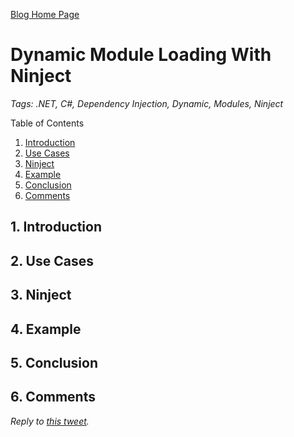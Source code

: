 [Blog Home Page](../../README.md)

# Dynamic Module Loading With Ninject

_Tags: .NET, C#, Dependency Injection, Dynamic, Modules, Ninject_

Table of Contents
1. [Introduction](#introduction)
2. [Use Cases](#use)
3. [Ninject](#ninject)
4. [Example](#example)
5. [Conclusion](#conclusion)
6. [Comments](#comments)

##  1. <a name='introduction'></a>Introduction

## 2. <a name='use'></a>Use Cases

## 3. <a name='ninject'></a>Ninject

## 4. <a name='example'></a>Example

## 5. <a name='conclusion'></a>Conclusion

## 6. <a name='comments'></a>Comments

_Reply to [this tweet]()._